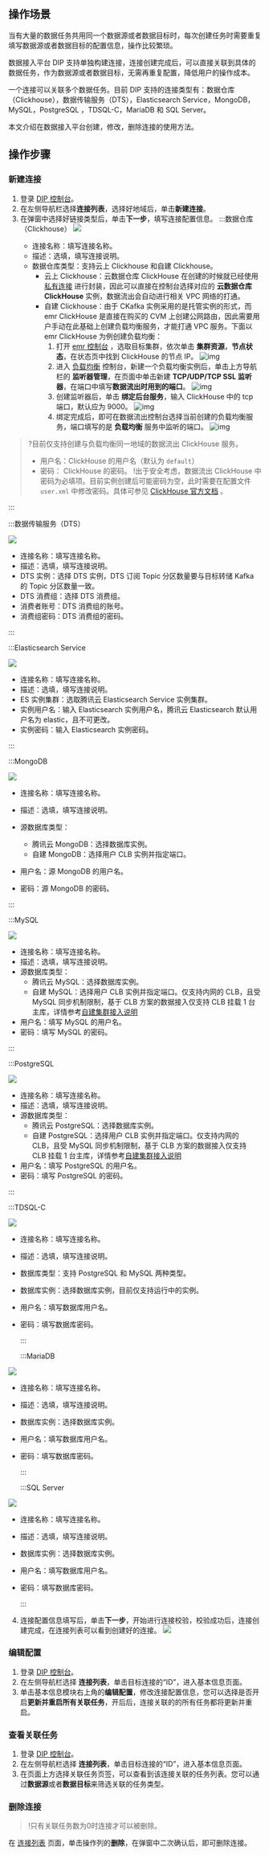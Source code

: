## 操作场景

当有大量的数据任务共用同一个数据源或者数据目标时，每次创建任务时需要重复填写数据源或者数据目标的配置信息，操作比较繁琐。

数据接入平台 DIP 支持单独构建连接，连接创建完成后，可以直接关联到具体的数据任务，作为数据源或者数据目标，无需再重复配置，降低用户的操作成本。

一个连接可以关联多个数据任务。目前 DIP 支持的连接类型有：数据仓库（Clickhouse），数据传输服务（DTS），Elasticsearch Service，MongoDB，MySQL，PostgreSQL ，TDSQL-C，MariaDB 和  SQL Server。

本文介绍在数据接入平台创建，修改，删除连接的使用方法。



## 操作步骤

### 新建连接

1. 登录 [DIP 控制台](https://console.cloud.tencent.com/ckafka/datahub-overview)。
2. 在左侧导航栏选择**连接列表**，选择好地域后，单击**新建连接**。
3. 在弹窗中选择好链接类型后，单击**下一步**，填写连接配置信息。
   <dx-tabs>
   :::数据仓库（Clickhouse）
   ![](https://qcloudimg.tencent-cloud.cn/raw/a042a3cfa6d189ae8603cdeb289d8a28.png)
   - 连接名称：填写连接名称。
   - 描述：选填，填写连接说明。
   - 数据仓库类型：支持云上 Clickhouse 和自建 Clickhouse。
     - 云上 Clickhouse：云数据仓库 ClickHouse 在创建的时候就已经使用 [私有连接](https://cloud.tencent.com/document/product/1451) 进行封装，因此可以直接在控制台选择对应的 **云数据仓库 ClickHouse** 实例，数据流出会自动进行相关 VPC 网络的打通。
     - 自建 Clickhouse：由于 CKafka 实例采用的是托管实例的形式，而 emr ClickHouse 是直接在购买的 CVM 上创建公网路由，因此需要用户手动在此基础上创建负载均衡服务，才能打通 VPC 服务。下面以 emr ClickHouse 为例创建负载均衡：
       1. 打开 [emr 控制台](https://console.cloud.tencent.com/emr) ，选取目标集群，依次单击 **集群资源**，**节点状态**，在状态页中找到 ClickHouse 的节点 IP。
          ![img](https://qcloudimg.tencent-cloud.cn/raw/a792fb123945f309ca7976c2d3407e8f.png)
       2. 进入 [负载均衡](https://console.cloud.tencent.com/clb) 控制台，新建一个负载均衡实例后，单击上方导航栏的 **监听器管理**，在页面中单击新建 **TCP/UDP/TCP SSL 监听器**，在端口中填写**数据流出时用到的端口**。
          ![img](https://qcloudimg.tencent-cloud.cn/raw/deed1841b54ea9ddd1a5c445376bf8b2.png)
       3. 创建监听器后，单击 **绑定后台服务**，输入 ClickHouse 中的 tcp 端口，默认应为 9000。
          ![img](https://qcloudimg.tencent-cloud.cn/raw/061b99c166695feda5e0d43119b6f8ad.png)
       4. 绑定完成后，即可在数据流出控制台选择当前创建的负载均衡服务，端口填写的是 **负载均衡** 服务中监听的端口。
          ![img](https://qcloudimg.tencent-cloud.cn/raw/d366e0030fc7de3231443e8481c0c322.png)

>?目前仅支持创建与负载均衡同一地域的数据流出 ClickHouse 服务。
>
>- 用户名：ClickHouse 的用户名（默认为 `default`）
>- 密码： ClickHouse 的密码。
>  !出于安全考虑，数据流出 ClickHouse 中密码为必填项。目前实例创建后可能密码为空，此时需要在配置文件 `user.xml` 中修改密码。具体可参见  [ClickHouse 官方文档](https://clickhouse.com/docs/en/operations/settings/settings-users/) 。

   :::

   :::数据传输服务（DTS）

   ![](https://qcloudimg.tencent-cloud.cn/raw/9e8e374b4010899a45061ec0d94e33a7.png)

   - 连接名称：填写连接名称。
   - 描述：选填，填写连接说明。
   - DTS 实例：选择 DTS 实例，DTS 订阅 Topic 分区数量要与目标转储 Kafka 的 Topic 分区数量一致。
   - DTS 消费组：选择 DTS 消费组。
   - 消费者账号：DTS 消费组的账号。
   - 消费组密码：DTS 消费组的密码。

   :::

   :::Elasticsearch&nbsp;Service

   ![](https://qcloudimg.tencent-cloud.cn/raw/171522ec376faf3ad725b615b234451d.png)

   - 连接名称：填写连接名称。
   - 描述：选填，填写连接说明。
   - ES 实例集群：选取腾讯云 Elasticsearch Service 实例集群。
   - 实例用户名：输入 Elasticsearch 实例用户名，腾讯云 Elasticsearch 默认用户名为 elastic，且不可更改。
   - 实例密码：输入 Elasticsearch 实例密码。

   :::

   :::MongoDB

   ![](https://qcloudimg.tencent-cloud.cn/raw/0801ed09334388c63e27fd5508fb2448.png)

   - 连接名称：填写连接名称。
   - 描述：选填，填写连接说明。

   - 源数据库类型：
     - 腾讯云 MongoDB：选择数据库实例。
     - 自建 MongoDB：选择用户 CLB 实例并指定端口。
   - 用户名：源 MongoDB 的用户名。
   - 密码：源 MongoDB 的密码。

   :::

   :::MySQL

   ![](https://qcloudimg.tencent-cloud.cn/raw/4ca34ccea05bc27d460514b4f9f76440.png)

   - 连接名称：填写连接名称。
   - 描述：选填，填写连接说明。
   - 源数据库类型：
     - 腾讯云 MySQL：选择数据库实例。
     - 自建 MySQL：选择用户 CLB 实例并指定端口。仅支持内网的 CLB，且受 MySQL 同步机制限制，基于 CLB 方案的数据接入仅支持 CLB 挂载 1 台主库，详情参考[自建集群接入说明](https://cloud.tencent.com/document/product/1591/78634)
   - 用户名：填写 MySQL 的用户名。
   - 密码：填写 MySQL 的密码。

   :::

   :::PostgreSQL

   ![](https://qcloudimg.tencent-cloud.cn/raw/d71c811908847d2faf1a05f7f9a3467c.png)

   - 连接名称：填写连接名称。
   - 描述：选填，填写连接说明。
   - 源数据库类型：
     - 腾讯云 PostgreSQL：选择数据库实例。
     - 自建 PostgreSQL：选择用户 CLB 实例并指定端口。仅支持内网的 CLB，且受 MySQL 同步机制限制，基于 CLB 方案的数据接入仅支持 CLB 挂载 1 台主库，详情参考[自建集群接入说明](https://cloud.tencent.com/document/product/1591/78634)
   - 用户名：填写 PostgreSQL 的用户名。
   - 密码：填写 PostgreSQL 的密码。

   :::

   :::TDSQL-C

![](https://qcloudimg.tencent-cloud.cn/raw/27e11f967f22c1f4ccc11e281dabcfd3.png)

- 连接名称：填写连接名称。

- 描述：选填，填写连接说明。

- 数据库类型：支持 PostgreSQL 和 MySQL 两种类型。

- 数据库实例：选择数据库实例，目前仅支持运行中的实例。

- 用户名：填写数据库用户名。

- 密码：填写数据库密码。

  :::

  :::MariaDB

![](https://qcloudimg.tencent-cloud.cn/raw/3010c08fd8d3e5bedbd0c448ff35e187.png)

- 连接名称：填写连接名称。

- 描述：选填，填写连接说明。

- 数据库实例：选择数据库实例。

- 用户名：填写数据库用户名。

- 密码：填写数据库密码。

  :::

  :::SQL Server

![](https://qcloudimg.tencent-cloud.cn/raw/3010c08fd8d3e5bedbd0c448ff35e187.png)

- 连接名称：填写连接名称。

- 描述：选填，填写连接说明。

- 数据库实例：选择数据库实例。

- 用户名：填写数据库用户名。

- 密码：填写数据库密码。

  :::

  </dx-tabs>

4. 连接配置信息填写后，单击**下一步**，开始进行连接校验，校验成功后，连接创建完成，在连接列表可以看到创建好的连接。
   ![](https://qcloudimg.tencent-cloud.cn/raw/bfd5d22c6497e2680860b9ac23d32446.png)





### 编辑配置

1. 登录 [DIP 控制台](https://console.cloud.tencent.com/ckafka/datahub-overview)。
2. 在左侧导航栏选择 **连接列表**，单击目标连接的“ID”，进入基本信息页面。
3. 单击基本信息模块右上角的**编辑配置**，修改连接配置信息，您可以选择是否开启**更新并重启所有关联任务**，开后后，连接关联的的所有任务都将更新并重启。



### 查看关联任务

1. 登录 [DIP 控制台](https://console.cloud.tencent.com/ckafka/datahub-overview)。
2. 在左侧导航栏选择 **连接列表**，单击目标连接的“ID”，进入基本信息页面。
3. 在页面上方选择关联任务页签，可以查看到该连接关联的任务列表。您可以通过**数据源**或者**数据目标**来筛选关联的任务类型。



### 删除连接

> !只有关联任务数为0时连接才可以被删除。

在 [连接列表](https://console.cloud.tencent.com/ckafka/datahub-connect) 页面，单击操作列的**删除**，在弹窗中二次确认后，即可删除连接。
